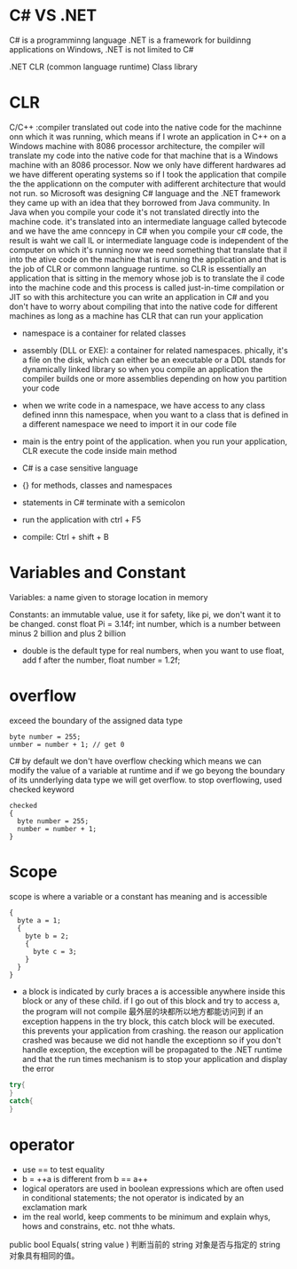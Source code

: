 C# VS .NET
===
C# is a programminng language
.NET is a framework for buildinng applications on Windows, .NET is not limited to C#

.NET
CLR (common language runtime)
Class library

CLR
===
C/C++ :compiler translated out code into the native code for the machinne onn which it was running, which means if I wrote an application
in C++ on a Windows machine with 8086 processor architecture, the compiler will translate my code into the native code for that machine
that is a Windows machine with an 8086 processor. Now we only have different hardwares ad 
we have different operating systems so if I took the application that compile the the applicationn on
the computer with adifferent architecture that would not run. so Microsoft was designing C# language and the .NET
framework they came up with an idea that they borrowed from Java community. In Java when you compile your code it's not translated
directly into the machine code. it's translated into an intermediate language called bytecode and we have the ame conncepy in C#
when you compile your c# code, the result is waht we call IL or intermediate language code is independent of the computer on which
it's running now we need something that translate that il into the ative code on the machine that is running the application
and that is the job of CLR or commonn language runtime. so CLR is essentially an application that is sitting in the memory 
whose job is to translate the il code into the machine code and this process is called just-in-time compilation or JIT
so with this architecture you can write an application in C# and you don't have to worry about compiling that into the native code
for different machines as long as a machine has CLR that can run your application

- namespace is a container for related classes
- assembly (DLL or EXE): a container for related namespaces. phically, it's a file on the disk, which can either be an executable or a DDL
stands for dynamically linked library so when you compile an application the compiler builds one or more assemblies depending on how you 
partition your code

- when we write code in a namespace, we have access to any class defined innn this namespace, when you want to a class that is defined in a different
namespace we need to import it in our code file

- main is the entry point of the application. when you run your application, CLR execute the code inside main method

- C# is a case sensitive language

- {} for methods, classes and namespaces

- statements in C# terminate with a semicolon 

- run the application with ctrl + F5
- compile: Ctrl + shift + B

Variables and Constant
===
Variables: a name given to storage location in memory

Constants: an immutable value, use it for safety, like pi, we don't want it to be changed. const float Pi = 3.14f;
int number, which is a number between minus 2 billion and plus 2 billion

- double is the default type for real numbers, when you want to use float, add f after the number, float number = 1.2f;

overflow
===
exceed the boundary of the assigned data type
```
byte number = 255;
unmber = number + 1; // get 0
```
C# by default we don't have overflow checking which means we can modify the value of a variable at runtime and if we go beyong the boundary
of its unnderlying data type we will get overflow. to stop overflowing, used checked keyword
```
checked
{
  byte number = 255;
  number = number + 1;
}
```
Scope
===
scope is where a variable or a constant has meaning and is accessible
```
{
  byte a = 1;
  {
    byte b = 2;
    {
      byte c = 3;
    }
  }
}
```
- a block is indicated by curly braces
a is accessible anywhere inside this block or 
any of these child. if I go out of this block and try to access a, the program will not compile
最外层的块都所以地方都能访问到
if an exception happens in the try block, this catch block will be executed. this prevents your 
application from crashing. the reason our application crashed was because we did not handle the 
exceptionn so if you don't handle exception, the exception will be propagated to the .NET runtime
and that the run times mechanism is to stop your application and display the error

```C#
try{
}
catch{
}
```

operator
===
- use == to test equality
- b = ++a is different from b == a++
- logical operators are used in boolean expressions which are often used in conditional statements; the not operator is indicated by an exclamation mark
- im the real world, keep comments to be minimum and explain whys, hows and constrains, etc. not thhe whats.

public bool Equals( string value ) 
判断当前的 string 对象是否与指定的 string 对象具有相同的值。
